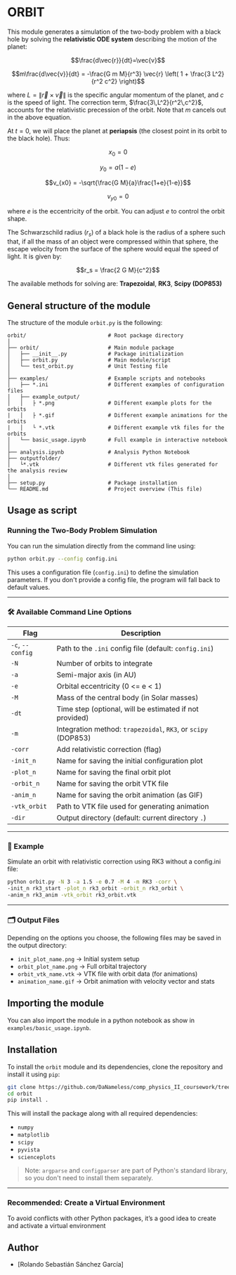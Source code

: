 # ORBIT
This module generates a simulation of the two-body problem with a black hole by solving the **relativistic ODE system** describing the motion of the planet:

$$\frac{d\vec{r}}{dt}=\vec{v}$$

$$m\frac{d\vec{v}}{dt} = -\frac{G m M}{r^3} \vec{r} \left( 1 + \frac{3 L^2}{r^2 c^2} \right)$$

where $L = \| \vec{r} \times \vec{v} \|$ is the specific angular momentum of the planet, and $c$ is the speed of light. The correction term, $\frac{3\,L^2}{r^2\,c^2}$, accounts for the relativistic precession of the orbit. Note that $m$ cancels out in the above equation.

At $t=0$, we will place the planet at **periapsis** (the closest point in its orbit to the black hole). Thus:

$$x_0 = 0$$

$$y_0 = a (1-e)$$

$$v_{x0} = -\sqrt{\frac{G M}{a}\frac{1+e}{1-e}}$$

$$v_{y0} = 0$$

where $e$ is the eccentricity of the orbit. You can adjust $e$ to control the orbit shape.

The Schwarzschild radius ($r_s$) of a black hole is the radius of a sphere such that, if all the mass of an object were compressed within that sphere, the escape velocity from the surface of the sphere would equal the speed of light. It is given by:

$$r_s = \frac{2 G M}{c^2}$$

The available methods for solving are: **Trapezoidal**, **RK3**, **Scipy (DOP853)**

## General structure of the module 
The structure of the module `orbit.py` is the following: <br>
```
orbit/                          # Root package directory
│
├── orbit/                      # Main module package
│   ├── __init__.py             # Package initialization
│   ├── orbit.py                # Main module/script
│   └── test_orbit.py           # Unit Testing file
│
├── examples/                   # Example scripts and notebooks
│   ├── *.ini                   # Different examples of configuration files
│   ├── example_output/
│   │   ├ *.png                 # Different example plots for the orbits
|   │   ├ *.gif                 # Different example animations for the orbits
|   │   └ *.vtk                 # Different example vtk files for the orbits
│   └── basic_usage.ipynb       # Full example in interactive notebook
│
├── analysis.ipynb              # Analysis Python Notebook
├── outputfolder/
│   └*.vtk                      # Different vtk files generated for the analysis review
│
├── setup.py                    # Package installation
└── README.md                   # Project overview (This file)
```

## Usage as script

### Running the Two-Body Problem Simulation

You can run the simulation directly from the command line using:

```bash
python orbit.py --config config.ini
```

This uses a configuration file (`config.ini`) to define the simulation parameters. If you don't provide a config file, the program will fall back to default values.

---

### 🛠️ Available Command Line Options

| Flag               | Description                                                                 |
|--------------------|-----------------------------------------------------------------------------|
| `-c`, `--config`   | Path to the `.ini` config file (default: `config.ini`)                      |
| `-N`               | Number of orbits to integrate                                               |
| `-a`               | Semi-major axis (in AU)                                                     |
| `-e`               | Orbital eccentricity (0 <= e < 1)                                           |
| `-M`               | Mass of the central body (in Solar masses)                                  |
| `-dt`              | Time step (optional, will be estimated if not provided)                     |
| `-m`               | Integration method: `trapezoidal`, `RK3`, or `scipy` (DOP853)               |
| `-corr`            | Add relativistic correction (flag)                                          |
| `-init_n`          | Name for saving the initial configuration plot                              |
| `-plot_n`          | Name for saving the final orbit plot                                        |
| `-orbit_n`         | Name for saving the orbit VTK file                                          |
| `-anim_n`          | Name for saving the orbit animation (as GIF)                                |
| `-vtk_orbit`       | Path to VTK file used for generating animation                              |
| `-dir`             | Output directory (default: current directory `.`)                           |

---

### 🧪 Example

Simulate an orbit with relativistic correction using RK3 without a config.ini file:

```bash
python orbit.py -N 3 -a 1.5 -e 0.7 -M 4 -m RK3 -corr \
-init_n rk3_start -plot_n rk3_orbit -orbit_n rk3_orbit \
-anim_n rk3_anim -vtk_orbit rk3_orbit.vtk
```

---

### 🗂 Output Files

Depending on the options you choose, the following files may be saved in the output directory:

- `init_plot_name.png` → Initial system setup
- `orbit_plot_name.png` → Full orbital trajectory
- `orbit_vtk_name.vtk` → VTK file with orbit data (for animations)
- `animation_name.gif` → Orbit animation with velocity vector and stats


## Importing the module
You can also import the module in a python notebook as show in `examples/basic_usage.ipynb`. 

## Installation

To install the `orbit` module and its dependencies, clone the repository and install it using `pip`:

```bash
git clone https://github.com/DaNameless/comp_physics_II_coursework/tree/main/exams/orbit.git
cd orbit
pip install .
```

This will install the package along with all required dependencies:

- `numpy`
- `matplotlib`
- `scipy`
- `pyvista`
- `scienceplots`

> Note: `argparse` and `configparser` are part of Python's standard library, so you don't need to install them separately.
---

### Recommended: Create a Virtual Environment

To avoid conflicts with other Python packages, it’s a good idea to create and activate a virtual environment

## Author
- [Rolando Sebastián Sánchez García] 